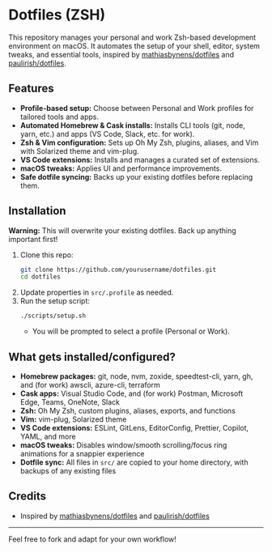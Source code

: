 # Dotfiles (ZSH)

This repository manages your personal and work Zsh-based development environment on macOS. It automates the setup of your shell, editor, system tweaks, and essential tools, inspired by [mathiasbynens/dotfiles](https://github.com/mathiasbynens/dotfiles/) and [paulirish/dotfiles](https://github.com/paulirish/dotfiles).

## Features
- **Profile-based setup:** Choose between Personal and Work profiles for tailored tools and apps.
- **Automated Homebrew & Cask installs:** Installs CLI tools (git, node, yarn, etc.) and apps (VS Code, Slack, etc. for work).
- **Zsh & Vim configuration:** Sets up Oh My Zsh, plugins, aliases, and Vim with Solarized theme and vim-plug.
- **VS Code extensions:** Installs and manages a curated set of extensions.
- **macOS tweaks:** Applies UI and performance improvements.
- **Safe dotfile syncing:** Backs up your existing dotfiles before replacing them.

## Installation

**Warning:** This will overwrite your existing dotfiles. Back up anything important first!

1. Clone this repo:
   ```sh
   git clone https://github.com/yourusername/dotfiles.git
   cd dotfiles
   ```
2. Update properties in `src/.profile` as needed.
3. Run the setup script:
   ```sh
   ./scripts/setup.sh
   ```
   - You will be prompted to select a profile (Personal or Work).

## What gets installed/configured?
- **Homebrew packages:** git, node, nvm, zoxide, speedtest-cli, yarn, gh, and (for work) awscli, azure-cli, terraform
- **Cask apps:** Visual Studio Code, and (for work) Postman, Microsoft Edge, Teams, OneNote, Slack
- **Zsh:** Oh My Zsh, custom plugins, aliases, exports, and functions
- **Vim:** vim-plug, Solarized theme
- **VS Code extensions:** ESLint, GitLens, EditorConfig, Prettier, Copilot, YAML, and more
- **macOS tweaks:** Disables window/smooth scrolling/focus ring animations for a snappier experience
- **Dotfile sync:** All files in `src/` are copied to your home directory, with backups of any existing files

## Credits
- Inspired by [mathiasbynens/dotfiles](https://github.com/mathiasbynens/dotfiles/) and [paulirish/dotfiles](https://github.com/paulirish/dotfiles/)

---
Feel free to fork and adapt for your own workflow!

